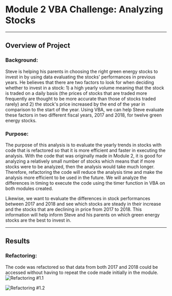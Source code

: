 # Module 2 VBA Challenge: Analyzing Stocks
---
## Overview of Project
### Background:
Steve is helping his parents in choosing the right green energy stocks to invest in by using data evaluating the stocks' performances in previous years. He believes that there are two factors to look for when deciding whether to invest in a stock: 1) a high yearly volume meaning that the stock is traded on a daily basis (the prices of stocks that are traded more frequently are thought to be more accurate than those of stocks traded rarely) and 2) the stock's price increased by the end of the year in comparison to the start of the year. Using VBA, we can help Steve evaluate these factors in two different fiscal years, 2017 and 2018, for twelve green energy stocks.
### Purpose:
The purpose of this analysis is to evaluate the yearly trends in stocks with code that is refactored so that it is more efficient and faster in executing the analysis. With the code that was originally made in Module 2, it is good for analyzing a relatively small number of stocks which means that if more stocks were to be analyzed, then the analysis would take much longer. Therefore, refactoring the code will reduce the analysis time and make the analysis more efficient to be used in the future. We will analyze the differences in timing to execute the code using the timer function in VBA on both modules created.

Likewise, we want to evaluate the differences in stock performances between 2017 and 2018 and see which stocks are steady in their increase and the stocks that are declining in price from 2017 to 2018. This information will help inform Steve and his parents on which green energy stocks are the best to invest in.

---
## Results
### Refactoring:
The code was refactored so that data from both 2017 and 2018 could be accessed without having to repeat the code made initially in the module.
![Refactoring #1.1](https://github.com/mbroad1/stock-analysis/blob/main/VBA%20Challenge%20Resources/Refactoring%20%231.1.png)

![Refactoring #1.2](https://github.com/mbroad1/stock-analysis/blob/main/VBA%20Challenge%20Resources/Refactoring%20%231.2.png)
